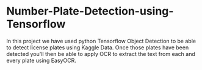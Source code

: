 # Number-Plate-Detection-using-Tensorflow

In this project we have used python Tensorflow Object Detection to be able to detect license plates using Kaggle Data. Once those plates have been detected you'll then be able to apply OCR to extract the text from each and every plate using EasyOCR.
